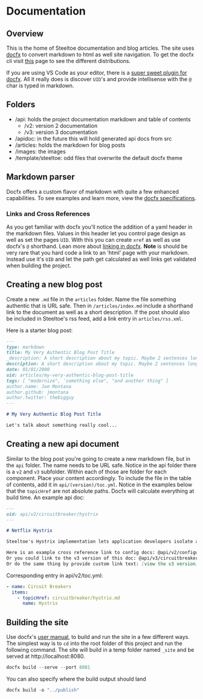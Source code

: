 # Documentation

## Overview

This is the home of Steeltoe documentation and blog articles. The site uses [docfx](https://dotnet.github.io/docfx) to convert markdown to html as well site navigation. To get the docfx cli visit [this](https://dotnet.github.io/docfx/tutorial/docfx_getting_started.html) page to see the different distributions.

If you are using VS Code as your editor, there is a [super sweet plugin for docfx](https://marketplace.visualstudio.com/items?itemName=tintoy.docfx-assistant). All it really does is discover `UID`'s and provide intellisense with the `@` char is typed in markdown.

## Folders

- /api: holds the project documentation markdown and table of contents
  - /v2: version 2 documentation
  - /v3: version 3 documentation
- /apidoc: in the future this will hold generated api docs from src
- /articles: holds the markdown for blog posts
- /images: the images
- /template/steeltoe: odd files that overwrite the default docfx theme

## Markdown parser

Docfx offers a custom flavor of markdown with quite a few enhanced capabilities. To see examples and learn more, view the [docfx specifications](https://dotnet.github.io/docfx/spec/docfx_flavored_markdown.html?tabs=tabid-1%2Ctabid-a).

### Links and Cross References

As you get familiar with docfx you'll notice the addition of a yaml header in the markdown files. Values in this header let you control page design as well as set the pages `UID`. With this you can create `xref` as well as use docfx's `@` shorthand. Lean more about [linking in docfx](https://dotnet.github.io/docfx/tutorial/links_and_cross_references.html). **Note** is should be very rare that you hard code a link to an 'html' page with your markdown. Instead use it's `UID` and let the path get calculated as well links get validated when building the project.

## Creating a new blog post

Create a new `.md` file in the `articles` folder. Name the file something authentic that is URL safe. Then in `/articles/index.md` include a shorthand link to the document as well as a short description. If the post should also be included in Steeltoe's rss feed, add a link entry in `articles/rss.xml`.

Here is a starter blog post:

```markdown
---
type: markdown
title: My Very Authentic Blog Post Title
_description: A short description about my topic. Maybe 2 sentences long.
description: A short description about my topic. Maybe 2 sentences long.
date: 01/01/2000
uid: articles/my-very-authentic-blog-post-title
tags: [ "modernize", 'something else", "and another thing" ]
author.name: Joe Montana
author.github: jmontana
author.twitter: thebigguy
---

# My Very Authentic Blog Post Title

Let's talk about something really cool...
```

## Creating a new api document

Similar to the blog post you're going to create a new markdown file, but in the `api` folder. The name needs to be URL safe. Notice in the api folder there is a `v2` and `v3` subfolder. Within each of those are folder for each component. Place your content accordingly. To include the file in the table of contents, add it in `api/(version)/toc.yml`. Notice in the examples below that the `topicHref` are not absolute paths. Docfx will calculate everything at build time.
An example api doc:

```markdown
---
uid: api/v2/circuitbreaker/hystrix
---

# Netflix Hystrix

Steeltoe's Hystrix implementation lets application developers isolate and manage back-end dependencies so that a single failing dependency does not take down the entire application. This is accomplished by wrapping all calls to external dependencies in a `HystrixCommand`, which runs in its own...

Here is an example cross reference link to config docs: @api/v2/configuration/cloud-foundry-provider
Or you could link to the v3 version of this doc: @api/v3/circuitbreaker/hystrix
Or do the same thing by provide custom link text: [view the v3 version](xref:api/v2/circuitbreaker/hystrix)
```

Corresponding entry in api/v2/toc.yml:

```yml
- name: Circuit Breakers
  items:
    - topicHref: circuitbreaker/hystrix.md
      name: Hystrix
```

## Building the site

Use docfx's [user manual](https://dotnet.github.io/docfx/tutorial/docfx.exe_user_manual.html), to build and run the site in a few different ways. The simplest way is to `cd` into the root folder of this project and run the following command. The site will build in a temp folder named `_site` and be served at http://localhost:8080.

```powershell
docfx build --serve --port 8081
```

You can also specify where the build output should land

```powershell
docfx build -o "../publish"
```
